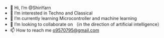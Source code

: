 - 👋 Hi, I’m @ShinYarn
- 👀 I’m interested in Techno and Classical
- 🌱 I’m currently learning Microcontroller and machine learning
- 💞️ I’m looking to collaborate on （in the direction of artificial intelligence）
- 📫 How to reach me o9570795@gmail.com

<!---
shinyuan is a ✨ special ✨ repository because its `README.md` (this file) appears on your GitHub profile.
You can click the Preview link to take a look at your changes.
--->
